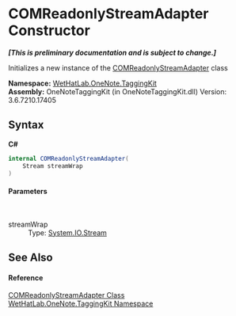 # COMReadonlyStreamAdapter Constructor 
 _**\[This is preliminary documentation and is subject to change.\]**_

Initializes a new instance of the <a href="82b4dea5-ee9c-563c-3ec1-64d6582ed262.md">COMReadonlyStreamAdapter</a> class

**Namespace:**&nbsp;<a href="4e00c8ac-fc03-0e6d-d2fd-b2c7565a9aa0.md">WetHatLab.OneNote.TaggingKit</a><br />**Assembly:**&nbsp;OneNoteTaggingKit (in OneNoteTaggingKit.dll) Version: 3.6.7210.17405

## Syntax

**C#**<br />
``` C#
internal COMReadonlyStreamAdapter(
	Stream streamWrap
)
```


#### Parameters
&nbsp;<dl><dt>streamWrap</dt><dd>Type: <a href="http://msdn2.microsoft.com/en-us/library/8f86tw9e" target="_blank">System.IO.Stream</a><br /></dd></dl>

## See Also


#### Reference
<a href="82b4dea5-ee9c-563c-3ec1-64d6582ed262.md">COMReadonlyStreamAdapter Class</a><br /><a href="4e00c8ac-fc03-0e6d-d2fd-b2c7565a9aa0.md">WetHatLab.OneNote.TaggingKit Namespace</a><br />